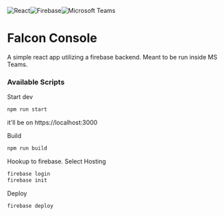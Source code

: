 ![React](https://img.shields.io/badge/react-%2320232a.svg?style=for-the-badge&logo=react&logoColor=%2361DAFB)![Firebase](https://img.shields.io/badge/firebase-%23039BE5.svg?style=for-the-badge&logo=firebase)![Microsoft Teams](https://img.shields.io/static/v1?style=for-the-badge&color=6264A7&logo=Microsoft%20Teams)

# Falcon Console

A simple react app utilizing a firebase backend. Meant to be run inside MS Teams.

### Available Scripts

Start dev

```bash
npm run start
```

it'll be on https://localhost:3000

Build

```bash
npm run build
```

Hookup to firebase. Select Hosting

```bash
firebase login
firebase init
```

Deploy

```bash
firebase deploy
```
